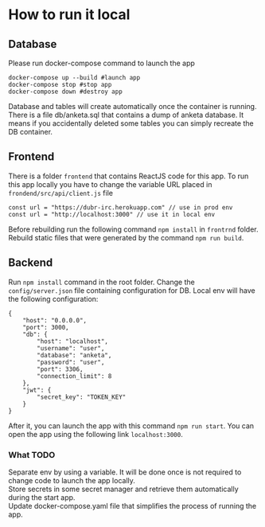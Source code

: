 # How to run it local
## Database
Please run docker-compose command to launch the app
```
docker-compose up --build #launch app
docker-compose stop #stop app
docker-compose down #destroy app
```  
Database and tables will create automatically once the container is running. There is a file db/anketa.sql that contains a dump of anketa database. It means if you accidentally deleted some tables you can simply recreate the DB container.
## Frontend
There is a folder ```frontend``` that contains ReactJS code for this app. 
To run this app locally you have to change the variable URL placed in ```frondend/src/api/client.js``` file
```
const url = "https://dubr-irc.herokuapp.com" // use in prod env
const url = "http://localhost:3000" // use it in local env
```
Before rebuilding run the following command ```npm install``` in ```frontrnd``` folder.
Rebuild static files that were generated by the command ```npm run build```.
## Backend
Run ```npm install``` command in the root folder.
Change the ```config/server.json``` file containing configuration for DB. Local env will have the following configuration:
```
{
    "host": "0.0.0.0",
    "port": 3000,
    "db": {
        "host": "localhost",
        "username": "user",
        "database": "anketa",
        "password": "user",
        "port": 3306,
        "connection_limit": 8
    },
    "jwt": {
        "secret_key": "TOKEN_KEY"
    }
}
```
After it, you can launch the app with this command ```npm run start```.
You can open the app using the following link ```localhost:3000```.

### What TODO
Separate env by using a variable. It will be done once is not required to change code to launch the app locally. </br>
Store secrets in some secret manager and retrieve them automatically during the start app. </br>
Update docker-compose.yaml file that simplifies the process of running the app. </br>
